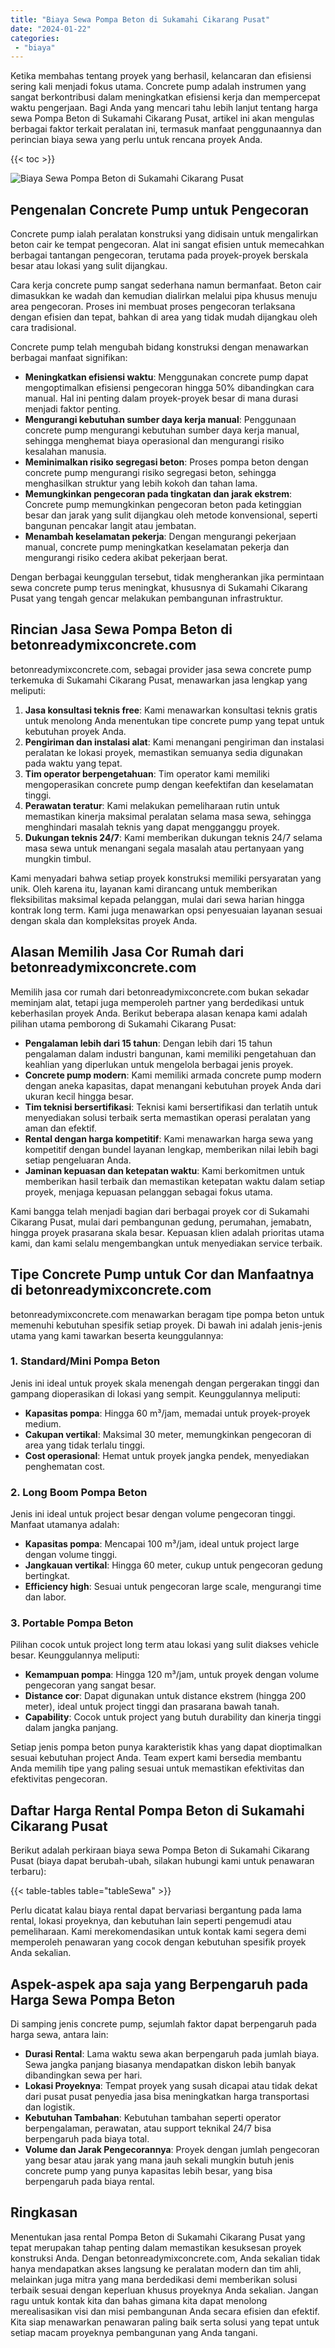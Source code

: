 ```yaml
---
title: "Biaya Sewa Pompa Beton di Sukamahi Cikarang Pusat"
date: "2024-01-22"
categories: 
 - "biaya"
---
```


Ketika membahas tentang proyek yang berhasil, kelancaran dan efisiensi sering kali menjadi fokus utama. Concrete pump adalah instrumen yang sangat berkontribusi dalam meningkatkan efisiensi kerja dan mempercepat waktu pengerjaan. Bagi Anda yang mencari tahu lebih lanjut tentang harga sewa Pompa Beton di Sukamahi Cikarang Pusat, artikel ini akan mengulas berbagai faktor terkait peralatan ini, termasuk manfaat penggunaannya dan perincian biaya sewa yang perlu untuk rencana proyek Anda.

{{< toc >}}

![Biaya Sewa Pompa Beton di Sukamahi Cikarang Pusat](https://betoncor8.github.io/pump/concrete-pump%20(23).png)

## Pengenalan Concrete Pump untuk Pengecoran

Concrete pump ialah peralatan konstruksi yang didisain untuk mengalirkan beton cair ke tempat pengecoran. Alat ini sangat efisien untuk memecahkan berbagai tantangan pengecoran, terutama pada proyek-proyek berskala besar atau lokasi yang sulit dijangkau.

Cara kerja concrete pump sangat sederhana namun bermanfaat. Beton cair dimasukkan ke wadah dan kemudian dialirkan melalui pipa khusus menuju area pengecoran. Proses ini membuat proses pengecoran terlaksana dengan efisien dan tepat, bahkan di area yang tidak mudah dijangkau oleh cara tradisional.

Concrete pump telah mengubah bidang konstruksi dengan menawarkan berbagai manfaat signifikan:

- **Meningkatkan efisiensi waktu**: Menggunakan concrete pump dapat mengoptimalkan efisiensi pengecoran hingga 50% dibandingkan cara manual. Hal ini penting dalam proyek-proyek besar di mana durasi menjadi faktor penting.
- **Mengurangi kebutuhan sumber daya kerja manual**: Penggunaan concrete pump mengurangi kebutuhan sumber daya kerja manual, sehingga menghemat biaya operasional dan mengurangi risiko kesalahan manusia.
- **Meminimalkan risiko segregasi beton**: Proses pompa beton dengan concrete pump mengurangi risiko segregasi beton, sehingga menghasilkan struktur yang lebih kokoh dan tahan lama.
- **Memungkinkan pengecoran pada tingkatan dan jarak ekstrem**: Concrete pump memungkinkan pengecoran beton pada ketinggian besar dan jarak yang sulit dijangkau oleh metode konvensional, seperti bangunan pencakar langit atau jembatan.
- **Menambah keselamatan pekerja**: Dengan mengurangi pekerjaan manual, concrete pump meningkatkan keselamatan pekerja dan mengurangi risiko cedera akibat pekerjaan berat.

Dengan berbagai keunggulan tersebut, tidak mengherankan jika permintaan sewa concrete pump terus meningkat, khususnya di Sukamahi Cikarang Pusat yang tengah gencar melakukan pembangunan infrastruktur.

## Rincian Jasa Sewa Pompa Beton di betonreadymixconcrete.com

betonreadymixconcrete.com, sebagai provider jasa sewa concrete pump terkemuka di Sukamahi Cikarang Pusat, menawarkan jasa lengkap yang meliputi:

1. **Jasa konsultasi teknis free**: Kami menawarkan konsultasi teknis gratis untuk menolong Anda menentukan tipe concrete pump yang tepat untuk kebutuhan proyek Anda.
2. **Pengiriman dan instalasi alat**: Kami menangani pengiriman dan instalasi peralatan ke lokasi proyek, memastikan semuanya sedia digunakan pada waktu yang tepat.
3. **Tim operator berpengetahuan**: Tim operator kami memiliki mengoperasikan concrete pump dengan keefektifan dan keselamatan tinggi.
4. **Perawatan teratur**: Kami melakukan pemeliharaan rutin untuk memastikan kinerja maksimal peralatan selama masa sewa, sehingga menghindari masalah teknis yang dapat mengganggu proyek.
5. **Dukungan teknis 24/7**: Kami memberikan dukungan teknis 24/7 selama masa sewa untuk menangani segala masalah atau pertanyaan yang mungkin timbul.

Kami menyadari bahwa setiap proyek konstruksi memiliki persyaratan yang unik. Oleh karena itu, layanan kami dirancang untuk memberikan fleksibilitas maksimal kepada pelanggan, mulai dari sewa harian hingga kontrak long term. Kami juga menawarkan opsi penyesuaian layanan sesuai dengan skala dan kompleksitas proyek Anda.

## Alasan Memilih Jasa Cor Rumah dari betonreadymixconcrete.com

Memilih jasa cor rumah dari betonreadymixconcrete.com bukan sekadar meminjam alat, tetapi juga memperoleh partner yang berdedikasi untuk keberhasilan proyek Anda. Berikut beberapa alasan kenapa kami adalah pilihan utama pemborong di Sukamahi Cikarang Pusat:

- **Pengalaman lebih dari 15 tahun**: Dengan lebih dari 15 tahun pengalaman dalam industri bangunan, kami memiliki pengetahuan dan keahlian yang diperlukan untuk mengelola berbagai jenis proyek.
- **Concrete pump modern**: Kami memiliki armada concrete pump modern dengan aneka kapasitas, dapat menangani kebutuhan proyek Anda dari ukuran kecil hingga besar.
- **Tim teknisi bersertifikasi**: Teknisi kami bersertifikasi dan terlatih untuk menyediakan solusi terbaik serta memastikan operasi peralatan yang aman dan efektif.
- **Rental dengan harga kompetitif**: Kami menawarkan harga sewa yang kompetitif dengan bundel layanan lengkap, memberikan nilai lebih bagi setiap pengeluaran Anda.
- **Jaminan kepuasan dan ketepatan waktu**: Kami berkomitmen untuk memberikan hasil terbaik dan memastikan ketepatan waktu dalam setiap proyek, menjaga kepuasan pelanggan sebagai fokus utama.

Kami bangga telah menjadi bagian dari berbagai proyek cor di Sukamahi Cikarang Pusat, mulai dari pembangunan gedung, perumahan, jemabatn, hingga proyek prasarana skala besar. Kepuasan klien adalah prioritas utama kami, dan kami selalu mengembangkan untuk menyediakan service terbaik.

## Tipe Concrete Pump untuk Cor dan Manfaatnya di betonreadymixconcrete.com

betonreadymixconcrete.com menawarkan beragam tipe pompa beton untuk memenuhi kebutuhan spesifik setiap proyek. Di bawah ini adalah jenis-jenis utama yang kami tawarkan beserta keunggulannya:

### 1\. Standard/Mini Pompa Beton

Jenis ini ideal untuk proyek skala menengah dengan pergerakan tinggi dan gampang dioperasikan di lokasi yang sempit. Keunggulannya meliputi:

- **Kapasitas pompa**: Hingga 60 m³/jam, memadai untuk proyek-proyek medium.
- **Cakupan vertikal**: Maksimal 30 meter, memungkinkan pengecoran di area yang tidak terlalu tinggi.
- **Cost operasional**: Hemat untuk proyek jangka pendek, menyediakan penghematan cost.

### 2\. Long Boom Pompa Beton

Jenis ini ideal untuk project besar dengan volume pengecoran tinggi. Manfaat utamanya adalah:

- **Kapasitas pompa**: Mencapai 100 m³/jam, ideal untuk project large dengan volume tinggi.
- **Jangkauan vertikal**: Hingga 60 meter, cukup untuk pengecoran gedung bertingkat.
- **Efficiency high**: Sesuai untuk pengecoran large scale, mengurangi time dan labor.

### 3\. Portable Pompa Beton

Pilihan cocok untuk project long term atau lokasi yang sulit diakses vehicle besar. Keunggulannya meliputi:

- **Kemampuan pompa**: Hingga 120 m³/jam, untuk proyek dengan volume pengecoran yang sangat besar.
- **Distance cor**: Dapat digunakan untuk distance ekstrem (hingga 200 meter), ideal untuk project tinggi dan prasarana bawah tanah.
- **Capability**: Cocok untuk project yang butuh durability dan kinerja tinggi dalam jangka panjang.

Setiap jenis pompa beton punya karakteristik khas yang dapat dioptimalkan sesuai kebutuhan project Anda. Team expert kami bersedia membantu Anda memilih tipe yang paling sesuai untuk memastikan efektivitas dan efektivitas pengecoran.

## Daftar Harga Rental Pompa Beton di Sukamahi Cikarang Pusat

Berikut adalah perkiraan biaya sewa Pompa Beton di Sukamahi Cikarang Pusat (biaya dapat berubah-ubah, silakan hubungi kami untuk penawaran terbaru):

{{< table-tables table="tableSewa" >}}

Perlu dicatat kalau biaya rental dapat bervariasi bergantung pada lama rental, lokasi proyeknya, dan kebutuhan lain seperti pengemudi atau pemeliharaan. Kami merekomendasikan untuk kontak kami segera demi memperoleh penawaran yang cocok dengan kebutuhan spesifik proyek Anda sekalian.

## Aspek-aspek apa saja yang Berpengaruh pada Harga Sewa Pompa Beton

Di samping jenis concrete pump, sejumlah faktor dapat berpengaruh pada harga sewa, antara lain:

- **Durasi Rental**: Lama waktu sewa akan berpengaruh pada jumlah biaya. Sewa jangka panjang biasanya mendapatkan diskon lebih banyak dibandingkan sewa per hari.
- **Lokasi Proyeknya**: Tempat proyek yang susah dicapai atau tidak dekat dari pusat pusat penyedia jasa bisa meningkatkan harga transportasi dan logistik.
- **Kebutuhan Tambahan**: Kebutuhan tambahan seperti operator berpengalaman, perawatan, atau support teknikal 24/7 bisa berpengaruh pada biaya total.
- **Volume dan Jarak Pengecorannya**: Proyek dengan jumlah pengecoran yang besar atau jarak yang mana jauh sekali mungkin butuh jenis concrete pump yang punya kapasitas lebih besar, yang bisa berpengaruh pada biaya rental.

## Ringkasan

Menentukan jasa rental Pompa Beton di Sukamahi Cikarang Pusat yang tepat merupakan tahap penting dalam memastikan kesuksesan proyek konstruksi Anda. Dengan betonreadymixconcrete.com, Anda sekalian tidak hanya mendapatkan akses langsung ke peralatan modern dan tim ahli, melainkan juga mitra yang mana berdedikasi demi memberikan solusi terbaik sesuai dengan keperluan khusus proyeknya Anda sekalian. Jangan ragu untuk kontak kita dan bahas gimana kita dapat menolong merealisasikan visi dan misi pembangunan Anda secara efisien dan efektif. Kita siap menawarkan penawaran paling baik serta solusi yang tepat untuk setiap macam proyeknya pembangunan yang Anda tangani.
